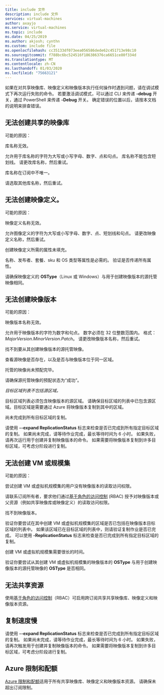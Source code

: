 ```yaml
---
title: include 文件
description: include 文件
services: virtual-machines
author: axayjo
ms.service: virtual-machines
ms.topic: include
ms.date: 04/25/2019
ms.author: akjosh; cynthn
ms.custom: include file
ms.openlocfilehash: cc35133df073eea056586dede62c451713e98c10
ms.sourcegitcommit: f788bc6bc524516f186386376ca6651ce80f334d
ms.translationtype: MT
ms.contentlocale: zh-CN
ms.lasthandoff: 01/03/2020
ms.locfileid: "75663121"
---
```

如果在对共享映像库、映像定义和映像版本执行任何操作时遇到问题，请在调试模式下再次运行失败的命令。 若要激活调试模式，可以通过 CLI 来传递 **-debug** 开关，通过 PowerShell 来传递 **-Debug** 开关。 确定错误的位置以后，请按本文档的说明来排查错误。


## <a name="unable-to-create-a-shared-image-gallery"></a>无法创建共享的映像库

可能的原因：

库名称无效。

允许用于库名称的字符为大写或小写字母、数字、点和句点。 库名称不能包含短划线。 请更改库名称，然后重试。 

库名称在订阅中不唯一。

请选取其他库名称，然后重试。


## <a name="unable-to-create-an-image-definition"></a>无法创建映像定义。 

可能的原因：

映像定义名称无效。

允许图像定义的字符为大写或小写字母、数字、点、短划线和句点。 请更改映像定义名称，然后重试。

创建映像定义所需的属性未填充。

名称、发布者、套餐、sku 和 OS 类型等属性是必需的。 验证是否传递所有属性。

请确保映像定义的 **OSType**（Linux 或 Windows）与用于创建映像版本的源托管映像相同。 


## <a name="unable-to-create-an-image-version"></a>无法创建映像版本 

可能的原因：

映像版本名称无效。

允许用于映像版本的字符为数字和句点。 数字必须在 32 位整数范围内。 格式：*MajorVersion.MinorVersion.Patch*。 请更改映像版本名称，然后重试。

找不到要从其创建映像版本的源托管映像。 

查看源映像是否存在，以及是否与映像版本位于同一区域。

托管的映像尚未预配完毕。

请确保源托管映像的预配状态为“成功”。

*目标区域列表不包括源区域。*

目标区域列表必须包含映像版本的源区域。 请确保目标区域的列表中已包含源区域。目标区域是需要通过 Azure 将映像版本复制到其中的区域。

尚未完成到所有目标区域的复制。

请使用 **--expand ReplicationStatus** 标志来检查是否已完成到所有指定目标区域的复制。 如果尚未完成，请等待作业完成，最长等待时间为 6 小时。 如果失败，请再次运行用于创建并复制映像版本的命令。 如果需要将映像版本复制到许多目标区域，可考虑分阶段进行复制。

## <a name="unable-to-create-a-vm-or-a-scale-set"></a>无法创建 VM 或规模集 

可能的原因：

尝试创建 VM 或虚拟机规模集的用户没有映像版本的读取访问权限。

请联系订阅所有者，要求他们通过[基于角色的访问控制](https://docs.microsoft.com/azure/role-based-access-control/rbac-and-directory-admin-roles) (RBAC) 授予对映像版本或父资源（例如共享映像库或映像定义）的读取访问权限。 

找不到映像版本。

验证你要尝试在其中创建 VM 或虚拟机规模集的区域是否已包括在映像版本目标区域的列表中。 如果该区域已在目标区域的列表中，则请验证复制作业是否已完成。 可以使用 **-ReplicationStatus** 标志来检查是否已完成到所有指定目标区域的复制。 

创建 VM 或虚拟机规模集需要很长的时间。

验证你要尝试从其创建 VM 或虚拟机规模集的映像版本的 **OSType** 与用于创建映像版本的源托管映像的 **OSType** 是否相同。 

## <a name="unable-to-share-resources"></a>无法共享资源

使用[基于角色的访问控制](https://docs.microsoft.com/azure/role-based-access-control/rbac-and-directory-admin-roles)（RBAC）可启用跨订阅共享共享映像库、映像定义和映像版本资源。 

## <a name="replication-is-slow"></a>复制速度慢

请使用 **--expand ReplicationStatus** 标志来检查是否已完成到所有指定目标区域的复制。 如果尚未完成，请等待作业完成，最长等待时间为 6 小时。 如果失败，请再次触发用于创建并复制映像版本的命令。 如果需要将映像版本复制到许多目标区域，可考虑分阶段进行复制。

## <a name="azure-limits-and-quotas"></a>Azure 限制和配额 

[Azure 限制和配额](https://docs.microsoft.com/azure/azure-resource-manager/management/azure-resource-manager/management/azure-subscription-service-limits)适用于所有共享映像库、映像定义和映像版本资源。 请确保未超出订阅限制。 



